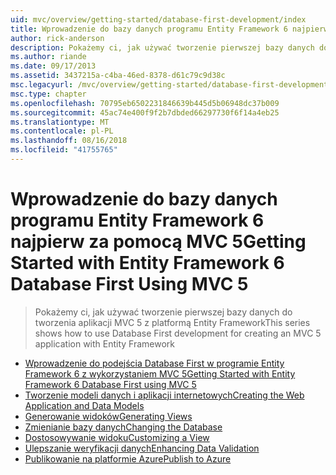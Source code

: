 ```yaml
---
uid: mvc/overview/getting-started/database-first-development/index
title: Wprowadzenie do bazy danych programu Entity Framework 6 najpierw za pomocą MVC 5 | Dokumentacja firmy Microsoft
author: rick-anderson
description: Pokażemy ci, jak używać tworzenie pierwszej bazy danych do tworzenia aplikacji MVC 5 z platformą Entity Framework
ms.author: riande
ms.date: 09/17/2013
ms.assetid: 3437215a-c4ba-46ed-8378-d61c79c9d38c
msc.legacyurl: /mvc/overview/getting-started/database-first-development
msc.type: chapter
ms.openlocfilehash: 70795eb6502231846639b445d5b06948dc37b009
ms.sourcegitcommit: 45ac74e400f9f2b7dbded66297730f6f14a4eb25
ms.translationtype: MT
ms.contentlocale: pl-PL
ms.lasthandoff: 08/16/2018
ms.locfileid: "41755765"
---
```

<a name="getting-started-with-entity-framework-6-database-first-using-mvc-5"></a><span data-ttu-id="44a51-103">Wprowadzenie do bazy danych programu Entity Framework 6 najpierw za pomocą MVC 5</span><span class="sxs-lookup"><span data-stu-id="44a51-103">Getting Started with Entity Framework 6 Database First Using MVC 5</span></span>
====================
> <span data-ttu-id="44a51-104">Pokażemy ci, jak używać tworzenie pierwszej bazy danych do tworzenia aplikacji MVC 5 z platformą Entity Framework</span><span class="sxs-lookup"><span data-stu-id="44a51-104">This series shows how to use Database First development for creating an MVC 5 application with Entity Framework</span></span>


- [<span data-ttu-id="44a51-105">Wprowadzenie do podejścia Database First w programie Entity Framework 6 z wykorzystaniem MVC 5</span><span class="sxs-lookup"><span data-stu-id="44a51-105">Getting Started with Entity Framework 6 Database First using MVC 5</span></span>](setting-up-database.md)
- [<span data-ttu-id="44a51-106">Tworzenie modeli danych i aplikacji internetowych</span><span class="sxs-lookup"><span data-stu-id="44a51-106">Creating the Web Application and Data Models</span></span>](creating-the-web-application.md)
- [<span data-ttu-id="44a51-107">Generowanie widoków</span><span class="sxs-lookup"><span data-stu-id="44a51-107">Generating Views</span></span>](generating-views.md)
- [<span data-ttu-id="44a51-108">Zmienianie bazy danych</span><span class="sxs-lookup"><span data-stu-id="44a51-108">Changing the Database</span></span>](changing-the-database.md)
- [<span data-ttu-id="44a51-109">Dostosowywanie widoku</span><span class="sxs-lookup"><span data-stu-id="44a51-109">Customizing a View</span></span>](customizing-a-view.md)
- [<span data-ttu-id="44a51-110">Ulepszanie weryfikacji danych</span><span class="sxs-lookup"><span data-stu-id="44a51-110">Enhancing Data Validation</span></span>](enhancing-data-validation.md)
- [<span data-ttu-id="44a51-111">Publikowanie na platformie Azure</span><span class="sxs-lookup"><span data-stu-id="44a51-111">Publish to Azure</span></span>](publish-to-azure.md)
